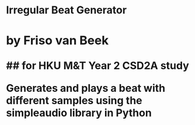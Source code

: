 <h1>Irregular Beat Generator<h/1>
<h3>by Friso van Beek</h3>
## for HKU M&T Year 2 CSD2A study 

 Generates and plays a beat with different samples using the simpleaudio library in Python

#